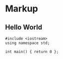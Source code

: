 # Markup 
## Hello World 

```
#include <iostream> 
using namespace std; 

int main() { return 0 }; 
```
